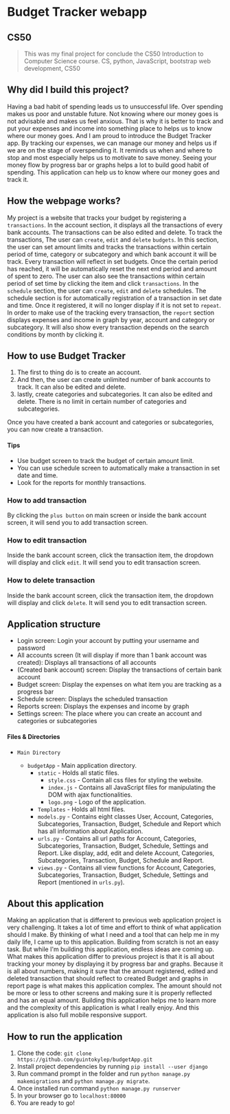 # Budget Tracker webapp

## CS50
>This was my final project for conclude the CS50 Introduction to Computer Science course.
>CS, python, JavaScript, bootstrap web development, CS50

## Why did I build this project?
Having a bad habit of spending leads us to unsuccessful life. Over spending makes us poor and unstable future. Not knowing where our money goes is not advisable and makes us feel anxious. That is why it is better to track and put your expenses and income into something place to helps us to know where our money goes. And I am proud to introduce the Budget Tracker app. By tracking our expenses, we can manage our money and helps us if we are on the stage of overspending it. It reminds us when and where to stop and most especially helps us to motivate to save money. Seeing your money flow by progress bar or graphs helps a lot to build good habit of spending. This application can help us to know where our money goes and track it. 

## How the webpage works?
My project is a website that tracks your budget by registering a `transactions`. In the account section, it displays all the transactions of every bank accounts. The transactions can be also edited and delete. To track the transactions, The user can `create`, `edit` and `delete` `budgets`. In this section, the user can set amount limits and tracks the transactions within certain period of time, category or subcategory and which bank account it will be track. Every transaction will reflect in set budgets. Once the certain period has reached, it will be automatically reset the next end period and amount of spent to zero. The user can also see the transactions within certain period of set time by clicking the item and click `transactions`. In the `schedule` section, the user can `create`, `edit` and `delete` schedules. The schedule section is for automatically registration of a transaction in set date and time. Once it registered, it will no longer display if it is not set to `repeat`. In order to make use of the tracking every transaction, the `report` section displays expenses and income in graph by year, account and category or subcategory. It will also show every transaction depends on the search conditions by month by clicking it. 

## How to use Budget Tracker 
1. The first to thing do is to create an account. 
2. And then, the user can create unlimited number of bank accounts to track. It can also be edited and delete.
3. lastly, create categories and subcategories. It can also be edited and delete. There is no limit in certain number of categories and subcategories.

Once you have created a bank account and categories or subcategories, you can now create a transaction.

#### Tips
* Use budget screen to track the budget of certain amount limit.
* You can use schedule screen to automatically make a transaction in set date and time.
* Look for the reports for monthly transactions. 

### How to add transaction
By clicking the `plus button` on main screen or inside the bank account screen, it will send you to add transaction screen.

### How to edit transaction
Inside the bank account screen, click the transaction item, the dropdown will display and click `edit`. It will send you to edit transaction screen.

### How to delete transaction
Inside the bank account screen, click the transaction item, the dropdown will display and click `delete`. It will send you to edit transaction screen.

## Application structure

- Login screen: Login your account by putting your username and password
- All accounts screen (It will display if more than 1 bank account was created): Displays all transactions of all accounts
- (Created bank account) screen: Display the transactions of certain bank account
- Budget screen: Display the expenses on what item you are tracking as a progress bar
- Schedule screen: Displays the scheduled transaction
- Reports screen: Displays the expenses and income by graph
- Settings screen: The place where you can create an account and categories or subcategories

#### Files & Directories

- `Main Directory`

  - `budgetApp` - Main application directory.
    - `static` - Holds all static files.
      - `style.css` - Contain all css files for styling the website.
      - `index.js` - Contains all JavaScript files for manipulating the DOM with ajax functionalities.
      - `logo.png` - Logo of the application.
    - `Templates` - Holds all html files.
    - `models.py` - Contains eight classes User, Account, Categories, Subcategories, Transaction, Budget, Schedule and Report which has all information about Application.
    - `urls.py` - Contains all url paths for Account, Categories, Subcategories, Transaction, Budget, Schedule, Settings and Report. Like display, add, edit and delete Account, Categories, Subcategories, Transaction, Budget, Schedule and Report.
    - `views.py` - Contains all view functions for Account, Categories, Subcategories, Transaction, Budget, Schedule, Settings and Report (mentioned in `urls.py`).

## About this application
Making an application that is different to previous web application project is very challenging. It takes a lot of time and effort to think of what application should I make. By thinking of what I need and a tool that can help me in my daily life, I came up to this application. Building from scratch is not an easy task. But while I'm building this application, endless ideas are coming up. What makes this application differ to previous project is that it is all about tracking your money by displaying it by progress bar and graphs. Because it is all about numbers, making it sure that the amount registered, edited and deleted transaction that should reflect to created Budget and graphs in report page is what makes this application complex. The amount should not be more or less to other screens and making sure it is properly reflected and has an equal amount. Building this application helps me to learn more and the complexity of this application is what I really enjoy. And this application is also full mobile responsive support.

## How to run the application
1. Clone the code: `git clone https://github.com/guintokylep/budgetApp.git`
2. Install project dependencies by running `pip install --user django`
3. Run command prompt in the folder and run `python manage.py makemigrations` and `python manage.py migrate`.
4. Once installed run command `python manage.py runserver`
5. In your browser go to `localhost:80000`
6. You are ready to go!
